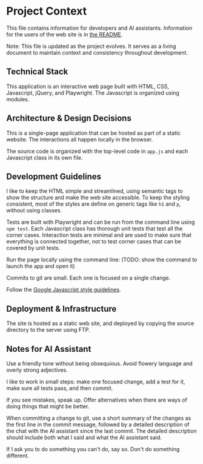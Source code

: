 # Project Context

This file contains information for developers and AI assistants.  Information for the users of the web site is in [the README](README.md).

Note: This file is updated as the project evolves. It serves as a living document to maintain context and consistency throughout development. 

## Technical Stack

This application is an interactive web page built with HTML, CSS, Javascript, jQuery, and Playwright.  The Javascript is organized using modules.

## Architecture & Design Decisions

This is a single-page application that can be hosted as part of a static website.  The interactions all happen locally in the browser.

The source code is organized with the top-level code in `app.js` and each Javascript class in its own file.

## Development Guidelines

I like to keep the HTML simple and streamlined, using semantic tags to show the structure and make the web site accessible.  To keep the styling consistent, most of the styles are define on generic tags like `h1` and `p`, without using classes.

Tests are built with Playwright and can be run from the command line using `npm test`.  Each Javascript class has thorough unit tests that test all the corner cases.  Interaction tests are minimal and are used to make sure that everything is connected together, not to test corner cases that can be covered by unit tests.

Run the page locally using the command line: (TODO: show the command to launch the app and open it)

Commits to git are small.  Each one is focused on a single change.

Follow the [Google Javascript style guidelines](https://google.github.io/styleguide/jsguide.html).

## Deployment & Infrastructure

The site is hosted as a static web site, and deployed by copying the source directory to the server using FTP.

## Notes for AI Assistant

Use a friendly tone without being obsequious.  Avoid flowery language and overly strong adjectives.

I like to work in small steps: make one focused change, add a test for it, make sure all tests pass, and then commit.

If you see mistakes, speak up.  Offer alternatives when there are ways of doing things that might be better.

When committing a change to git, use a short summary of the changes as the first line in the commit message, followed by a detailed description of the chat with the AI assistant since the last commit.  The detailed description should include both what I said and what the AI assistant said.

If I ask you to do something you can't do, say so.  Don't do something different.